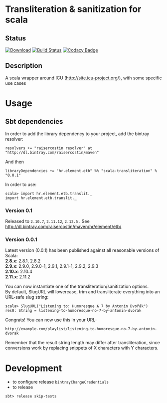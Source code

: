 # Transliteration &amp; sanitization for scala

## Status
[![Download](https://api.bintray.com/packages/raisercostin/maven/scala-transliteration/images/download.svg)](https://bintray.com/raisercostin/maven/scala-transliteration/_latestVersion)
[![Build Status](https://travis-ci.org/raisercostin/scala-transliteration.svg?branch=master)](https://travis-ci.org/raisercostin/scala-transliteration)
[![Codacy Badge](https://api.codacy.com/project/badge/Grade/92cac2ffbcca45968accd8ecf7ed57f7)](https://www.codacy.com/app/raisercostin/scala-transliteration?utm_source=github.com&amp;utm_medium=referral&amp;utm_content=raisercostin/scala-transliteration&amp;utm_campaign=Badge_Grade)

## Description

A scala wrapper around ICU (http://site.icu-project.org/), with some specific use cases


# Usage

## Sbt dependencies

In order to add the library dependency to your project, add the bintray resolver:

    resolvers += "raisercostin resolver" at "http://dl.bintray.com/raisercostin/maven"

And then

    libraryDependencies += "hr.element.etb" %% "scala-transliteration" % "0.0.1"

In order to use:

    scala> import hr.element.etb.translit._
    import hr.element.etb.translit._

### Version 0.1

Released to `2.10.7`, `2.11.12`, `2.12.5` . See http://dl.bintray.com/raisercostin/maven/hr/element/etb/

### Version 0.0.1
Latest version (0.0.1) has been published against all reasonable versions of Scala:  
**2.8.x**: 2.8.1, 2.8.2  
**2.9.x**: 2.9.0, 2.9.0-1, 2.9.1, 2.9.1-1, 2.9.2, 2.9.3  
**2.10.x**: 2.10.4  
**2.11.x**: 2.11.2


You can now instantiate one of the transliteration/sanitization options.  
By default, SlugURL will lowercase, trim and transliterate everything into an URL-safe slug string:

    scala> SlugURL("Listening to: Humoresque № 7 by Antonín Dvořák")
    res0: String = listening-to-humoresque-no-7-by-antonin-dvorak

Congrats! You can now use this in your URL:

    http://example.com/playlist/listening-to-humoresque-no-7-by-antonin-dvorak

Remember that the result string length may differ after transliteration, since conversions work by replacing snippets of X characters with Y characters.

# Development
 - to configure release
     ```bintrayChangeCredentials```
 - to release

 ```
 sbt> release skip-tests
 ```
